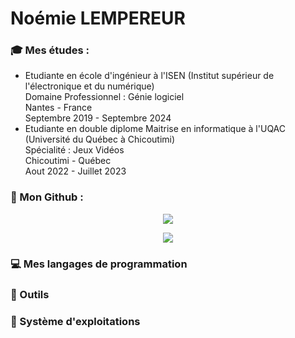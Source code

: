 # Noémie LEMPEREUR
####
### :mortar_board: Mes études : 
- Etudiante en école d'ingénieur à l'ISEN (Institut supérieur de l'électronique et du numérique)  
  Domaine Professionnel : Génie logiciel  
  Nantes - France  
  Septembre 2019 - Septembre 2024
- Etudiante en double diplome Maitrise en informatique à l'UQAC (Université du Québec à Chicoutimi)  
  Spécialité : Jeux Vidéos  
  Chicoutimi - Québec  
  Aout 2022 - Juillet 2023  
####
### :briefcase: Mon Github : 
<p align="center">
<a href="https://github.com/anuraghazra/github-readme-stats">
<img src="https://github-readme-stats.vercel.app/api?username=Noemie-Lempereur&show_icons=true&theme=github_dark&count_private=true"/>
</a>
</p>
<p align="center">
<a href="https://github.com/anuraghazra/github-readme-stats">
<img src="https://github-readme-stats.vercel.app/api/top-langs/?username=Noemie-Lempereur&layout=compact&theme=github_dark&count_private=true"/>
</a>
</p>

####
### :computer: Mes langages de programmation

####
### :wrench: Outils

####
### :minidisc: Système d'exploitations





<!--

[![Anurag's GitHub stats](https://github-readme-stats.vercel.app/api?username=Noemie-Lempereur&show_icons=true&theme=github_dark)](https://github.com/anuraghazra/github-readme-stats)  
[![Top Langs](https://github-readme-stats.vercel.app/api/top-langs/?username=Noemie-Lempereur&layout=compact&theme=github_dark)](https://github.com/anuraghazra/github-readme-stats)  
[![willianrod's wakatime stats](https://github-readme-stats.vercel.app/api/wakatime?username=Noemie-Lempereur)](https://github.com/anuraghazra/github-readme-stats)



**Noemie-Lempereur/Noemie-Lempereur** is a ✨ _special_ ✨ repository because its `README.md` (this file) appears on your GitHub profile.

Here are some ideas to get you started:

- 🔭 I’m currently working on ...
- 🌱 I’m currently learning ...
- 👯 I’m looking to collaborate on ...
- 🤔 I’m looking for help with ...
- 💬 Ask me about ...
- 📫 How to reach me: ...
- 😄 Pronouns: ...
- ⚡ Fun fact: ...
-->
